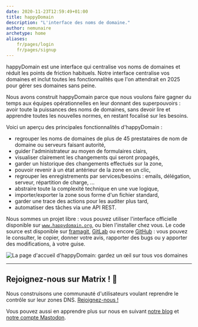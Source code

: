 ```yaml
---
date: 2020-11-23T12:59:49+01:00
title: happyDomain
description: "L'interface des noms de domaine."
author: nemunaire
archetype: home
aliases:
    fr/pages/login
    fr/pages/signup
---
```


happyDomain est une interface qui centralise vos noms de domaines et réduit les points de friction habituels.
Notre interface centralise vos domaines et inclut toutes les fonctionnalités que l'on attendrait en 2025 pour gérer ses domaines sans peine.

Nous avons construit happyDomain parce que nous voulons faire gagner du temps aux équipes opérationnelles en leur donnant des superpouvoirs :
avoir toute la puissances des noms de domaines, sans devoir lire et apprendre toutes les nouvelles normes, en restant focalisé sur les besoins.

Voici un aperçu des principales fonctionnalités d'happyDomain :

- regrouper les noms de domaines de plus de 45 prestataires de nom de domaine ou serveurs faisant autorité,
- guider l'administrateur au moyen de formulaires clairs,
- visualiser clairement les changements qui seront propagés,
- garder un historique des changements effectués sur la zone,
- pouvoir revenir à un état antérieur de la zone en un clic,
- regrouper les enregistrements par services/besoins : emails, délégation, serveur, répartition de charge, ...
- abstraire toute la complexité technique en une vue logique,
- importer/exporter la zone sous forme d'un fichier standard,
- garder une trace des actions pour les auditer plus tard,
- automatiser des tâches via une API REST.

Nous sommes un projet libre : vous pouvez utiliser l'interface officielle disponible sur [`www.happydomain.org`](https://www.happydomain.org/), ou bien l'installer chez vous.
Le code source est disponible sur [framagit](https://framagit.org/happyDomain/), [GitLab](https://gitlab.com/happyDomain/) ou encore [GitHub](https://github.com/happyDomain/) : vous pouvez le consulter, le copier, donner votre avis, rapporter des bugs ou y apporter des modifications, à votre guise.

![La page d'accueil d'happyDomain: gardez un œil sur tous vos domaines](https://www.happydomain.org/img/screenshots/domains-list.webp)

---

## Rejoignez-nous sur Matrix ! 💬

Nous construisons une communauté d'utilisateurs voulant reprendre le contrôle sur leur zones DNS.
[Rejoignez-nous !](https://matrix.to/#/#happyDNS:matrix.org)

Vous pouvez aussi en apprendre plus sur nous en suivant [notre blog](https://blog.happydomain.org/) et [notre compte Mastodon](https://floss.social/@happyDomain).
